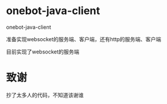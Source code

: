# onebot-java-client
onebot-java-client

准备实现websocket的服务端、客户端，还有http的服务端、客户端

目前实现了websocket的服务端


# 致谢
抄了太多人的代码，不知道该谢谁